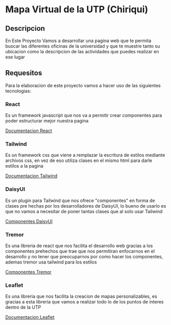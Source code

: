 # Mapa Virtual de la UTP (Chiriqui)

## Descripcion

En Este Proyecto Vamos a desarrollar una pagina web que te permita buscar las diferentes oficinas de la universidad y que te muestre tanto su ubicacion como la descripcion de las actividades que puedes realizar en ese lugar

## Requesitos

Para la elaboracion de este proyecto vamos a hacer uso de las siguientes tecnologias:

### React

Es un framework javascript que nos va a permitir crear componentes para poder estructurar mejor nuestra pagina

[Documentacion React](https://es.react.dev)

### Tailwind

Es un framework css que viene a remplazar la escritura de estilos mediante archivos css, en vez de eso utiliza clases en el mismo html para darle estilos a la pagina

[Documentacion Tailwind](https://tailwindcss.com)

### DaisyUI

Es un plugin para Tailwind que nos ofrece "componentes" en forma de clases pre hechas por los desarrolladores de DaisyUI, lo bueno de usarlo es que no vamos a necesitar de poner tantas clases que al solo usar Tailwind

[Componentes DaisyUI](https://daisyui.com/components/)

### Tremor 

Es una libreria de react que nos facilita el desarrollo web gracias a los componentes prehechos que trae que nos permitiran enfocarnos en el desarrollo y no tener que preocuparnos por como hacer los componentes, ademas tremor usa tailwind para los estilos

[Componentes Tremor](https://www.tremor.so/components)

### Leaflet

Es una libreria que nos facilita la creacion de mapas personalizables, es gracias a esta libreria que vamos a realizar todo lo de los puntos de interes dentro de la UTP

[Documentacion Leaflet](https://leafletjs.com/reference.html)
